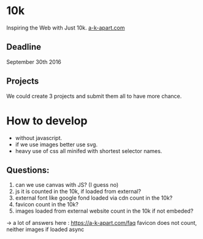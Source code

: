 # 10k
Inspiring the Web with Just 10k.
[a-k-apart.com](https://a-k-apart.com/)

## Deadline
September 30th 2016

## Projects
We could create 3 projects and submit them all to have more chance.
 
# How to develop
- without javascript.
- if we use images better use svg.
- heavy use of css all minifed with shortest selector names.

## Questions:
1. can we use canvas with JS?  (I guess no)
2. js it is counted in the 10k, if loaded from external?
3. external font like google fond loaded via cdn count in the 10k?
4. favicon count in the 10k?
5. images loaded from external website count in the 10k if not embeded?

-> a lot of answers here : https://a-k-apart.com/faq favicon does not count, neither images if loaded async

